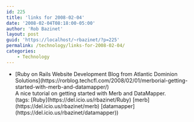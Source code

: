 ```yaml
---
id: 225
title: 'links for 2008-02-04'
date: '2008-02-04T08:18:00-05:00'
author: 'Rob Bazinet'
layout: post
guid: 'https://localhost/~rbazinet/?p=225'
permalink: /technology/links-for-2008-02-04/
categories:
    - Technology
---
```


- <div class="delicious-link">[Ruby on Rails Website Development Blog from Atlantic Dominion Solutions](https://rorblog.techcfl.com/2008/02/01/merborial-getting-started-with-merb-and-datamapper/)</div><div class="delicious-extended">A nice tutorial on getting started with Merb and DataMapper.</div><div class="delicious-tags">(tags: [Ruby](https://del.icio.us/rbazinet/Ruby) [merb](https://del.icio.us/rbazinet/merb) [datamapper](https://del.icio.us/rbazinet/datamapper))</div>
 